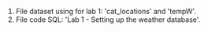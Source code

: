 1. File dataset using for lab 1: 'cat_locations' and 'tempW'.
2. File code SQL: 'Lab 1 - Setting up the weather database'.
